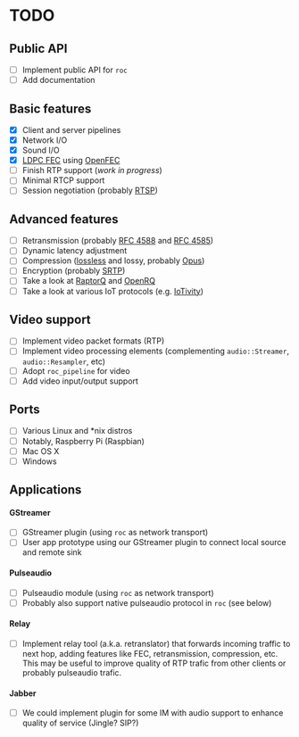 TODO
====

Public API
----------

- [ ] Implement public API for `roc`
- [ ] Add documentation

Basic features
--------------

- [x] Client and server pipelines
- [x] Network I/O
- [x] Sound I/O
- [x] [LDPC FEC](https://en.wikipedia.org/wiki/Low-density_parity-check_code) using [OpenFEC](http://openfec.org/)
- [ ] Finish RTP support (*work in progress*)
- [ ] Minimal RTCP support
- [ ] Session negotiation (probably  [RTSP](https://en.wikipedia.org/wiki/Real_Time_Streaming_Protocol))

Advanced features
-----------------

- [ ] Retransmission (probably [RFC 4588](https://tools.ietf.org/html/rfc4588) and
[RFC 4585](https://tools.ietf.org/html/rfc4585))
- [ ] Dynamic latency adjustment
- [ ] Compression ([lossless](https://en.wikipedia.org/wiki/Lossless_compression#Audio) and lossy,
probably [Opus](https://www.opus-codec.org/))
- [ ] Encryption (probably [SRTP](https://en.wikipedia.org/wiki/Secure_Real-time_Transport_Protocol))
- [ ] Take a look at [RaptorQ](https://tools.ietf.org/html/rfc6330) and [OpenRQ](https://github.com/openrq-team/OpenRQ)
- [ ] Take a look at various IoT protocols (e.g. [IoTivity](https://www.iotivity.org/))

Video support
-------------

- [ ] Implement video packet formats (RTP)
- [ ] Implement video processing elements (complementing `audio::Streamer`, `audio::Resampler`, etc)
- [ ] Adopt `roc_pipeline` for video
- [ ] Add video input/output support

Ports
-----

- [ ] Various Linux and *nix distros
- [ ] Notably, Raspberry Pi (Raspbian)
- [ ] Mac OS X
- [ ] Windows

Applications
------------

#### GStreamer

- [ ] GStreamer plugin (using `roc` as network transport)
- [ ] User app prototype using our GStreamer plugin to connect local source and remote sink

#### Pulseaudio 

- [ ] Pulseaudio module (using `roc` as network transport)
- [ ] Probably also support native pulseaudio protocol in `roc` (see below)

#### Relay

- [ ] Implement relay tool (a.k.a. retranslator) that forwards incoming traffic to next hop, adding features
  like FEC, retransmission, compression, etc. This may be useful to improve quality of RTP trafic from
  other clients or probably pulseaudio trafic.

#### Jabber

- [ ] We could implement plugin for some IM with audio support to enhance quality of service (Jingle? SIP?)
